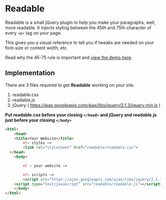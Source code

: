 # Readable

Readable is a small jQuery plugin to help you make your paragraphs, well, more readable. It injects styling between the 45th and 75th character of every `<p>` tag on your page.

This gives you a visual reference to tell you if tweaks are needed on your font-size or content width, etc.

Read why the 45-75 rule is important and [view the demo here](http://mds.sh/readable).

## Implementation
There are 3 files required to get **Readable** working on your site.

1. readable.css
2. readable.js
3. jQuery ( https://ajax.googleapis.com/ajax/libs/jquery/2.1.3/jquery.min.js )


**Put readable.css before your closing `</head>` and jQuery and readable.js just before your closing `</body>`**

```html
<html>
	<head>
	<title>Your Website</title>
		<!— styles —>
		<link rel=“stylesheet” href=“readable/readable.css”>
  </head>
	<body>

		<! — your website —>

		<!— scripts —>
		<script src=“https://ajax.googleapis.com/ajax/libs/jquery/2.1.3/jquery.min.js”></script>
    <script type=“text/javascript” src=“readable/readable.js”></script>
	</body>
</html>
```
